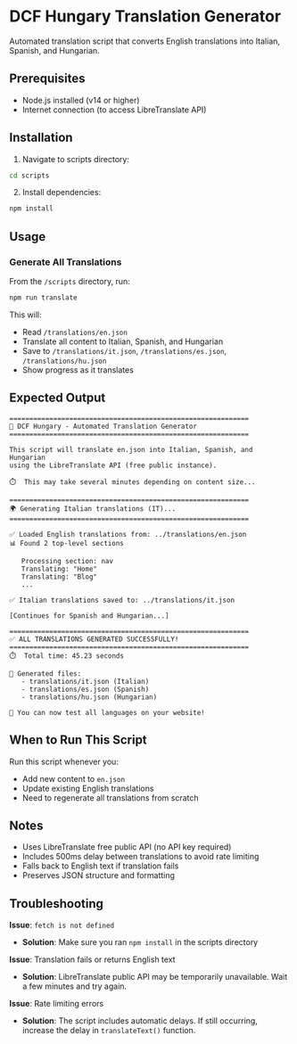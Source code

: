 # DCF Hungary Translation Generator

Automated translation script that converts English translations into Italian, Spanish, and Hungarian.

## Prerequisites

- Node.js installed (v14 or higher)
- Internet connection (to access LibreTranslate API)

## Installation

1. Navigate to scripts directory:
```bash
cd scripts
```

2. Install dependencies:
```bash
npm install
```

## Usage

### Generate All Translations

From the `/scripts` directory, run:
```bash
npm run translate
```

This will:
- Read `/translations/en.json`
- Translate all content to Italian, Spanish, and Hungarian
- Save to `/translations/it.json`, `/translations/es.json`, `/translations/hu.json`
- Show progress as it translates

## Expected Output

```
============================================================
🚀 DCF Hungary - Automated Translation Generator
============================================================

This script will translate en.json into Italian, Spanish, and Hungarian
using the LibreTranslate API (free public instance).

⏱️  This may take several minutes depending on content size...

============================================================
🌍 Generating Italian translations (IT)...
============================================================

✅ Loaded English translations from: ../translations/en.json
📊 Found 2 top-level sections

   Processing section: nav
   Translating: "Home"
   Translating: "Blog"
   ...

✅ Italian translations saved to: ../translations/it.json

[Continues for Spanish and Hungarian...]

============================================================
✅ ALL TRANSLATIONS GENERATED SUCCESSFULLY!
============================================================
⏱️  Total time: 45.23 seconds

📁 Generated files:
   - translations/it.json (Italian)
   - translations/es.json (Spanish)
   - translations/hu.json (Hungarian)

🎉 You can now test all languages on your website!
```

## When to Run This Script

Run this script whenever you:
- Add new content to `en.json`
- Update existing English translations
- Need to regenerate all translations from scratch

## Notes

- Uses LibreTranslate free public API (no API key required)
- Includes 500ms delay between translations to avoid rate limiting
- Falls back to English text if translation fails
- Preserves JSON structure and formatting

## Troubleshooting

**Issue**: `fetch is not defined`
- **Solution**: Make sure you ran `npm install` in the scripts directory

**Issue**: Translation fails or returns English text
- **Solution**: LibreTranslate public API may be temporarily unavailable. Wait a few minutes and try again.

**Issue**: Rate limiting errors
- **Solution**: The script includes automatic delays. If still occurring, increase the delay in `translateText()` function.